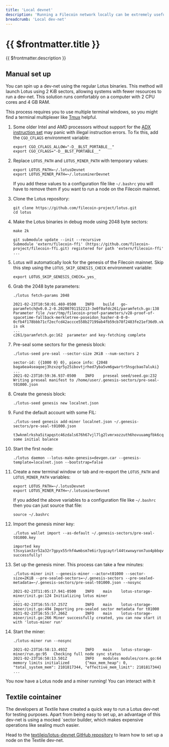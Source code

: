 ```yaml
---
title: 'Local devnet'
description: 'Running a Filecoin network locally can be extremely useful for developers wanting to build and test their applications. This page provides guidance on different methods to run a Filecoin network locally.'
breadcrumb: 'Local dev-net'
---
```


# {{ $frontmatter.title }}

{{ $frontmatter.description }}

## Manual set up

You can spin up a dev-net using the regular Lotus binaries. This method will launch Lotus using 2 KiB sectors, allowing systems with fewer resources to run a dev-net. This solution runs comfortably on a computer with 2 CPU cores and 4 GB RAM.

This process requires you to use multiple terminal windows, so you might find a terminal multiplexer like [Tmux](https://github.com/tmux/tmux) helpful.

1. Some older Intel and AMD processors without support for the [ADX instruction set](https://en.wikipedia.org/wiki/Intel_ADX) may panic with illegal instruction errors. To fix this, add the `CGO_CFLAGS` environment variable:

   ```shell
   export CGO_CFLAGS_ALLOW="-D__BLST_PORTABLE__"
   export CGO_CFLAGS="-D__BLST_PORTABLE__"
   ```

1. Replace `LOTUS_PATH` and `LOTUS_MINER_PATH` with temporary values:

   ```shell
   export LOTUS_PATH=~/.lotusDevnet
   export LOTUS_MINER_PATH=~/.lotusminerDevnet
   ```

   If you add these values to a configuration file like `~/.bashrc` you will have to remove them if you want to run a node on the Filecoin mainnet.

1. Clone the Lotus repository:

   ```shell
   git clone https://github.com/filecoin-project/lotus.git
   cd lotus
   ```

1. Make the Lotus binaries in debug mode using 2048 byte sectors:

   ```shell with-output
   make 2k
   ```
   ```
   git submodule update --init --recursive
   Submodule 'extern/filecoin-ffi' (https://github.com/filecoin-project/filecoin-ffi.git) registered for path 'extern/filecoin-ffi'
   ...
   ```

1. Lotus will automatically look for the genesis of the Filecoin mainnet. Skip this step using the `LOTUS_SKIP_GENESIS_CHECK` environment variable:

   ```shell
   export LOTUS_SKIP_GENESIS_CHECK=_yes_
   ```

1. Grab the 2048 byte parameters:

   ```shell with-output
   ./lotus fetch-params 2048
   ```
   ```
   2021-02-23T10:58:01.469-0500    INFO    build   go-paramfetch@v0.0.2-0.20200701152213-3e0f0afdc261/paramfetch.go:138  Parameter file /var/tmp/filecoin-proof-parameters/v28-proof-of-spacetime-fallback-merkletree-poseidon_hasher-8-0-0-0cfb4f178bbb71cf2ecfcd42accce558b27199ab4fb59cb78f2483fe21ef36d9.vk is ok
   ...
   c261/paramfetch.go:162  parameter and key-fetching complete
   ```

1. Pre-seal some sectors for the genesis block:

   ```shell with-output
   ./lotus-seed pre-seal --sector-size 2KiB --num-sectors 2
   ```
   ```
   sector-id: {{1000 0} 0}, piece info: {2048 baga6ea4seaqoej3hzxzqr5y25ibovtjrhed7yba5vm6gwartr5hsgcbao7aluki}
   ...
   2021-02-23T10:59:36.937-0500    INFO    preseal seed/seed.go:232        Writing preseal manifest to /home/user/.genesis-sectors/pre-seal-t01000.json
   ```

1. Create the genesis block:

   ```shell
   ./lotus-seed genesis new localnet.json
   ```

1. Fund the default account with some FIL:

   ```shell with-output
   ./lotus-seed genesis add-miner localnet.json ~/.genesis-sectors/pre-seal-t01000.json
   ```
   ```
   t3wknmlrksha5itapqstc46zdals676h67vjl7lg2lvmrxozzuth6hovuuamgfbk6cqgha3m3qfo4fxmuhubha some initial balance
   ```

1. Start the first node:

   ```shell
   ./lotus daemon --lotus-make-genesis=devgen.car --genesis-template=localnet.json --bootstrap=false
   ```

1. Create a new terminal window or tab and re-export the `LOTUS_PATH` and `LOTUS_MINER_PATH` variables:

   ```shell
   export LOTUS_PATH=~/.lotusDevnet
   export LOTUS_MINER_PATH=~/.lotusminerDevnet
   ```

   If you added the above variables to a configuration file like `~/.bashrc` then you can just source that file:

   ```shell
   source ~/.bashrc
   ```

1. Import the genesis miner key:

   ```shell with-output
   ./lotus wallet import --as-default ~/.genesis-sectors/pre-seal-t01000.key
   ```
   ```
   imported key t3sxyian3zr52a32r7gpyx55rhf4wmbsm7e6ir3ygcaytrl44txwxwyron7uo4pbbqvmsaek36gqbjmmpwkwga successfully!
   ```

1. Set up the genesis miner. This process can take a few minutes:

   ```shell with-output
   ./lotus-miner init --genesis-miner --actor=t01000 --sector-size=2KiB --pre-sealed-sectors=~/.genesis-sectors --pre-sealed-metadata=~/.genesis-sectors/pre-seal-t01000.json --nosync
   ```
   ```
   2021-02-23T11:05:17.941-0500    INFO    main    lotus-storage-miner/init.go:124 Initializing lotus miner
   ...
   2021-02-23T16:55:57.257Z        INFO    main    lotus-storage-miner/init.go:494 Importing pre-sealed sector metadata for t01000
   2021-02-23T16:55:57.266Z        INFO    main    lotus-storage-miner/init.go:266 Miner successfully created, you can now start it with 'lotus-miner run'
   ```

1. Start the miner:

   ```shell with-output
   ./lotus-miner run --nosync
   ```
   ```
   2021-02-23T16:58:13.493Z        INFO    main    lotus-storage-miner/run.go:95   Checking full node sync status
   2021-02-23T16:58:13.501Z        INFO    modules modules/core.go:64      memory limits initialized       {"max_mem_heap": 0, "total_system_mem": 2101817344, "effective_mem_limit": 2101817344}
   ...
   ```

You now have a Lotus node and a miner running! You can interact with it

## Textile cointainer

The developers at Textile have created a quick way to run a Lotus dev-net for testing purposes. Apart from being easy to set up, an advantage of this dev-net is using a mocked `sector builder, which makes expensive operations like sealing much easier.

Head to the [textileio/lotus-devnet GitHub repository](https://github.com/textileio/lotus-devnet) to learn how to set up a node on the Textile dev-net.
